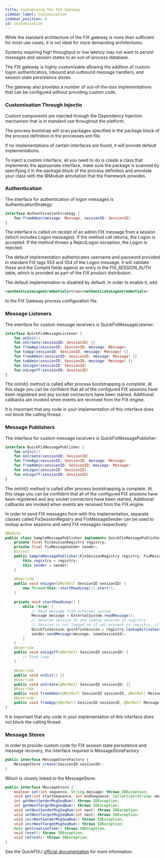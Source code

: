 ```yaml
---
title: Customising the FIX Gateway
sidebar_label: Customisation
sidebar_position: 6
id: customisation
---
```


While the standard architecture of the FIX gateway is more than sufficient for most use cases, it is not ideal for more demanding architectures. 

Systems requiring high throughput or low latency may not want to persist messages and session states to an out-of-process database. 

The FIX gateway is highly customisable allowing the addition of custom logon authenticators, inbound and outbound message handlers, and session state persistence stores.

The gateway also provides a number of out-of-the-box implementations that can be configured without providing custom code.

### Customisation Through Injectio
Custom components are injected through the Dependency Injection mechanism that is in standard use throughout the platform. 

The process bootstrap will scan packages specified in the package block of the process definition in the processes.xml file.

If no implementations of certain interfaces are found, it will provide default implementations.

To inject a custom interface, all you need to do is create a class that implements the appropriate interface, make sure the package is scanned by specifying it in the package block of the process definition and annotate your class with the @Module annotation that the framework provides.

### Authentication
The interface for authentication of logon messages is AuthenticationStrategy:

```kotlin
interface AuthenticationStrategy {
    fun fromAdmin(message: Message, sessionID: SessionID)
}
```

The interface is called on receipt of an admin FIX message from a session (which includes Logon messages). 
If the method call returns, the Logon is accepted.
If the method throws a RejectLogon exception, the Logon is rejected.

The default implementation authenticates username and password provided in standard FIX tags 553 and 554 of the Logon message. 
It will validate these and the CompId fields against an entry in the FIX_SESSION_AUTH table, which is provided as part of the FIX product distribution.

The default implementation is disabled by default. In order to enable it, add 
```xml
<authenticateLogonCredentials>true</authenticateLogonCredentials> 
```

to the FIX Gateway process configuration file.

### Message Listeners
The interface for custom message receivers is QuickFixMessageListener:

```kotlin
interface QuickFixMessageListener {
    fun onInit()
    fun onCreate(sessionID: SessionID) {}
    fun fromApp(sessionID: SessionID, message: Message)
    fun toApp(sessionID: SessionID, message: Message) {}
    fun fromAdmin(sessionID: SessionID, message: Message) {}
    fun toAdmin(sessionID: SessionID, message: Message) {}
    fun onLogon(sessionID: SessionID)
    fun onLogoff(sessionID: SessionID)
}
```

The onInit() method is called after process bootstrapping is complete. 
At this stage you can be confident that all of the configured FIX sessions have been registered and any socket connectors have been started.
Additional callbacks are invoked when events are received from the FIX engine.

It is important that any code in your implementation of this interface does not block the calling thread.

### Message Publishers
The interface for custom message receivers is QuickFixMessagePublisher:

```kotlin
interface QuickFixMessagePublisher {
    fun onInit()
    fun onCreate(sessionID: SessionID)
    fun fromApp(sessionID: SessionID, message: Message)
    fun fromAdmin(sessionID: SessionID, message: Message)
    fun onLogon(sessionID: SessionID)
    fun onLogoff(sessionID: SessionID)
}
```

The onInit() method is called after process bootstrapping is complete. 
At this stage you can be confident that all of the configured FIX sessions have been registered and any socket connectors have been started.
Additional callbacks are invoked when events are received from the FIX engine.

In order to send FIX messages from with this implementation, separate classes called FixSessionRegistry and FixMessageSender can be used to lookup active sessions and send FIX messages respectively:
```java
@Module
public class SampleMessagePublisher implements QuickFixMessagePublisher {
    private final FixSessionRegistry registry;
    private final FixMessageSender sender;
    @Inject
    public SampleMessagePublisher(FixSessionRegistry registry, FixMessageSender sender) {
        this.registry = registry;
        this.sender = sender;
    }
	
    @Override
    public void onLogon(@NotNull SessionID sessionID) {
        new Thread(this::startReadLoop()).start();
    }
	
    private void startReadLoop() {
        while (true) {
            // Read message from external system
            Message message = ExternalSystem.readMessage();
            // Resolve session ID and lookup session in registry
            // Session is not logged on if not present in registry, if so, return message to queue
            QuickfixSession quickfixSession = registry.lookupActiveSession(someSessionId);
            sender.sendMessage(message, someSessionId);
        }
    }
    @Override
    public void onLogoff(@NotNull SessionID sessionID) {
        // Stop loop
    }
    
    @Override
    public void onInit() {}
    @Override
    public void onCreate(@NotNull SessionID sessionID) {}
    @Override
    public void fromAdmin(@NotNull SessionID sessionID, @NotNull Message message) {}
    @Override
    public void fromApp(@NotNull SessionID sessionID, @NotNull Message message) {}
}
```

It is important that any code in your implementation of this interface does not block the calling thread.

### Message Stores
In order to provide custom code for FIX session state persistence and message recovery, the interface required is MessageStoreFactory
```java
public interface MessageStoreFactory {
    MessageStore create(SessionID sessionID);
}
```

Which is closely linked to the MessageStore: 
```java
public interface MessageStore {
    boolean set(int sequence, String message) throws IOException;
    void get(int startSequence, int endSequence, Collection<String> messages) throws IOException;
    int getNextSenderMsgSeqNum() throws IOException;
    int getNextTargetMsgSeqNum() throws IOException;
    void setNextSenderMsgSeqNum(int next) throws IOException;
    void setNextTargetMsgSeqNum(int next) throws IOException;
    void incrNextSenderMsgSeqNum() throws IOException;
    void incrNextTargetMsgSeqNum() throws IOException;
    Date getCreationTime() throws IOException;
    void reset() throws IOException;
    void refresh() throws IOException;
}
```

See the QuickFIXJ [official documentation](https://javadoc.io/static/org.quickfixj/quickfixj-core/2.3.0/quickfix/MessageStore.html) for more information.